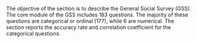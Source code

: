 The objective of the section is to describe the General Social Survey (GSS). The core module of the GSS includes 183 questions. The majority of these questions are categorical or ordinal (177), while 6 are numerical. The section reports the accuracy rate and correlation coefficient for the categorical questions.